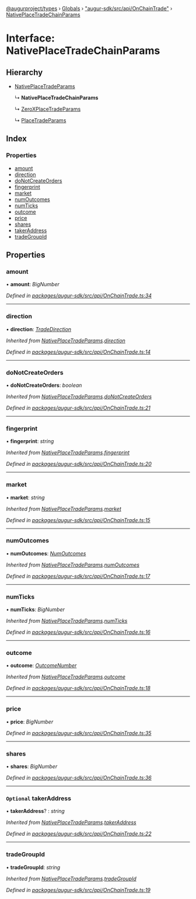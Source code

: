 [@augurproject/types](../README.md) › [Globals](../globals.md) › ["augur-sdk/src/api/OnChainTrade"](../modules/_augur_sdk_src_api_onchaintrade_.md) › [NativePlaceTradeChainParams](_augur_sdk_src_api_onchaintrade_.nativeplacetradechainparams.md)

# Interface: NativePlaceTradeChainParams

## Hierarchy

* [NativePlaceTradeParams](_augur_sdk_src_api_onchaintrade_.nativeplacetradeparams.md)

  ↳ **NativePlaceTradeChainParams**

  ↳ [ZeroXPlaceTradeParams](_augur_sdk_src_api_zerox_.zeroxplacetradeparams.md)

  ↳ [PlaceTradeParams](_augur_sdk_src_api_trade_.placetradeparams.md)

## Index

### Properties

* [amount](_augur_sdk_src_api_onchaintrade_.nativeplacetradechainparams.md#amount)
* [direction](_augur_sdk_src_api_onchaintrade_.nativeplacetradechainparams.md#direction)
* [doNotCreateOrders](_augur_sdk_src_api_onchaintrade_.nativeplacetradechainparams.md#donotcreateorders)
* [fingerprint](_augur_sdk_src_api_onchaintrade_.nativeplacetradechainparams.md#fingerprint)
* [market](_augur_sdk_src_api_onchaintrade_.nativeplacetradechainparams.md#market)
* [numOutcomes](_augur_sdk_src_api_onchaintrade_.nativeplacetradechainparams.md#numoutcomes)
* [numTicks](_augur_sdk_src_api_onchaintrade_.nativeplacetradechainparams.md#numticks)
* [outcome](_augur_sdk_src_api_onchaintrade_.nativeplacetradechainparams.md#outcome)
* [price](_augur_sdk_src_api_onchaintrade_.nativeplacetradechainparams.md#price)
* [shares](_augur_sdk_src_api_onchaintrade_.nativeplacetradechainparams.md#shares)
* [takerAddress](_augur_sdk_src_api_onchaintrade_.nativeplacetradechainparams.md#optional-takeraddress)
* [tradeGroupId](_augur_sdk_src_api_onchaintrade_.nativeplacetradechainparams.md#tradegroupid)

## Properties

###  amount

• **amount**: *BigNumber*

*Defined in [packages/augur-sdk/src/api/OnChainTrade.ts:34](https://github.com/AugurProject/augur/blob/69c4be52bf/packages/augur-sdk/src/api/OnChainTrade.ts#L34)*

___

###  direction

• **direction**: *[TradeDirection](../modules/_augur_sdk_src_state_logs_types_.md#tradedirection)*

*Inherited from [NativePlaceTradeParams](_augur_sdk_src_api_onchaintrade_.nativeplacetradeparams.md).[direction](_augur_sdk_src_api_onchaintrade_.nativeplacetradeparams.md#direction)*

*Defined in [packages/augur-sdk/src/api/OnChainTrade.ts:14](https://github.com/AugurProject/augur/blob/69c4be52bf/packages/augur-sdk/src/api/OnChainTrade.ts#L14)*

___

###  doNotCreateOrders

• **doNotCreateOrders**: *boolean*

*Inherited from [NativePlaceTradeParams](_augur_sdk_src_api_onchaintrade_.nativeplacetradeparams.md).[doNotCreateOrders](_augur_sdk_src_api_onchaintrade_.nativeplacetradeparams.md#donotcreateorders)*

*Defined in [packages/augur-sdk/src/api/OnChainTrade.ts:21](https://github.com/AugurProject/augur/blob/69c4be52bf/packages/augur-sdk/src/api/OnChainTrade.ts#L21)*

___

###  fingerprint

• **fingerprint**: *string*

*Inherited from [NativePlaceTradeParams](_augur_sdk_src_api_onchaintrade_.nativeplacetradeparams.md).[fingerprint](_augur_sdk_src_api_onchaintrade_.nativeplacetradeparams.md#fingerprint)*

*Defined in [packages/augur-sdk/src/api/OnChainTrade.ts:20](https://github.com/AugurProject/augur/blob/69c4be52bf/packages/augur-sdk/src/api/OnChainTrade.ts#L20)*

___

###  market

• **market**: *string*

*Inherited from [NativePlaceTradeParams](_augur_sdk_src_api_onchaintrade_.nativeplacetradeparams.md).[market](_augur_sdk_src_api_onchaintrade_.nativeplacetradeparams.md#market)*

*Defined in [packages/augur-sdk/src/api/OnChainTrade.ts:15](https://github.com/AugurProject/augur/blob/69c4be52bf/packages/augur-sdk/src/api/OnChainTrade.ts#L15)*

___

###  numOutcomes

• **numOutcomes**: *[NumOutcomes](../modules/_augur_sdk_src_state_logs_types_.md#numoutcomes)*

*Inherited from [NativePlaceTradeParams](_augur_sdk_src_api_onchaintrade_.nativeplacetradeparams.md).[numOutcomes](_augur_sdk_src_api_onchaintrade_.nativeplacetradeparams.md#numoutcomes)*

*Defined in [packages/augur-sdk/src/api/OnChainTrade.ts:17](https://github.com/AugurProject/augur/blob/69c4be52bf/packages/augur-sdk/src/api/OnChainTrade.ts#L17)*

___

###  numTicks

• **numTicks**: *BigNumber*

*Inherited from [NativePlaceTradeParams](_augur_sdk_src_api_onchaintrade_.nativeplacetradeparams.md).[numTicks](_augur_sdk_src_api_onchaintrade_.nativeplacetradeparams.md#numticks)*

*Defined in [packages/augur-sdk/src/api/OnChainTrade.ts:16](https://github.com/AugurProject/augur/blob/69c4be52bf/packages/augur-sdk/src/api/OnChainTrade.ts#L16)*

___

###  outcome

• **outcome**: *[OutcomeNumber](../modules/_augur_sdk_src_state_logs_types_.md#outcomenumber)*

*Inherited from [NativePlaceTradeParams](_augur_sdk_src_api_onchaintrade_.nativeplacetradeparams.md).[outcome](_augur_sdk_src_api_onchaintrade_.nativeplacetradeparams.md#outcome)*

*Defined in [packages/augur-sdk/src/api/OnChainTrade.ts:18](https://github.com/AugurProject/augur/blob/69c4be52bf/packages/augur-sdk/src/api/OnChainTrade.ts#L18)*

___

###  price

• **price**: *BigNumber*

*Defined in [packages/augur-sdk/src/api/OnChainTrade.ts:35](https://github.com/AugurProject/augur/blob/69c4be52bf/packages/augur-sdk/src/api/OnChainTrade.ts#L35)*

___

###  shares

• **shares**: *BigNumber*

*Defined in [packages/augur-sdk/src/api/OnChainTrade.ts:36](https://github.com/AugurProject/augur/blob/69c4be52bf/packages/augur-sdk/src/api/OnChainTrade.ts#L36)*

___

### `Optional` takerAddress

• **takerAddress**? : *string*

*Inherited from [NativePlaceTradeParams](_augur_sdk_src_api_onchaintrade_.nativeplacetradeparams.md).[takerAddress](_augur_sdk_src_api_onchaintrade_.nativeplacetradeparams.md#optional-takeraddress)*

*Defined in [packages/augur-sdk/src/api/OnChainTrade.ts:22](https://github.com/AugurProject/augur/blob/69c4be52bf/packages/augur-sdk/src/api/OnChainTrade.ts#L22)*

___

###  tradeGroupId

• **tradeGroupId**: *string*

*Inherited from [NativePlaceTradeParams](_augur_sdk_src_api_onchaintrade_.nativeplacetradeparams.md).[tradeGroupId](_augur_sdk_src_api_onchaintrade_.nativeplacetradeparams.md#tradegroupid)*

*Defined in [packages/augur-sdk/src/api/OnChainTrade.ts:19](https://github.com/AugurProject/augur/blob/69c4be52bf/packages/augur-sdk/src/api/OnChainTrade.ts#L19)*
